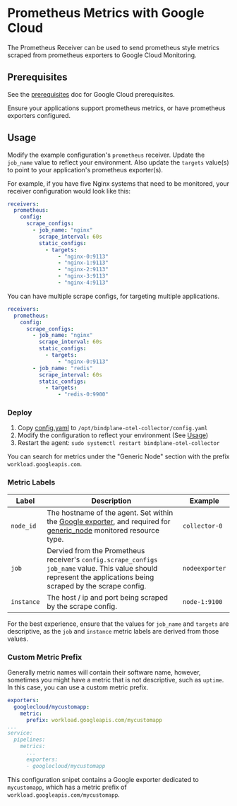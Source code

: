 # Prometheus Metrics with Google Cloud

The Prometheus Receiver can be used to send prometheus style metrics scraped from prometheus exporters to Google Cloud Monitoring.

## Prerequisites

See the [prerequisites](../README.md) doc for Google Cloud prerequisites.

Ensure your applications support prometheus metrics, or have prometheus exporters configured.

## Usage

Modify the example configuration's `prometheus` receiver. Update
the `job_name` value to reflect your environment. Also update the
`targets` value(s) to point to your application's prometheus exporter(s).

For example, if you have five Nginx systems that need to be
monitored, your receiver configuration would look like this:

```yaml
receivers:
  prometheus:
    config:
      scrape_configs:
        - job_name: "nginx"
          scrape_interval: 60s
          static_configs:
            - targets:
                - "nginx-0:9113"
                - "nginx-1:9113"
                - "nginx-2:9113"
                - "nginx-3:9113"
                - "nginx-4:9113"
```

You can have multiple scrape configs, for targeting multiple applications.

```yaml
receivers:
  prometheus:
    config:
      scrape_configs:
        - job_name: "nginx"
          scrape_interval: 60s
          static_configs:
            - targets:
                - "nginx-0:9113"
        - job_name: "redis"
          scrape_interval: 60s
          static_configs:
            - targets:
                - "redis-0:9900"
```

### Deploy

1. Copy [config.yaml](./config.yaml) to `/opt/bindplane-otel-collector/config.yaml`
2. Modify the configuration to reflect your environment (See [Usage](./README.md#usage))
3. Restart the agent: `sudo systemctl restart bindplane-otel-collector`

You can search for metrics under the "Generic Node" section
with the prefix `workload.googleapis.com`.

### Metric Labels

| Label      | Description                                                                                                                                                                                                                                                                                                    | Example        |
| ---------- | -------------------------------------------------------------------------------------------------------------------------------------------------------------------------------------------------------------------------------------------------------------------------------------------------------------- | -------------- |
| `node_id`  | The hostname of the agent. Set within the [Google exporter](https://github.com/observIQ/bindplane-otel-collector/tree/main/exporter/googlecloudexporter#metric-processing-steps), and required for [generic_node](https://cloud.google.com/monitoring/api/resources#tag_generic_node) monitored resource type. | `collector-0`  |
| `job`      | Dervied from the Prometheus receiver's `config.scrape_configs` `job_name` value. This value should represent the applications being scraped by the scrape config.                                                                                                                                              | `nodeexporter` |
| `instance` | The host / ip and port being scraped by the scrape config.                                                                                                                                                                                                                                                     | `node-1:9100`  |

For the best experience, ensure that the values for `job_name` and `targets` are descriptive, as the
`job` and `instance` metric labels are derived from those values.

### Custom Metric Prefix

Generally metric names will contain their software name, however, sometimes
you might have a metric that is not descriptive, such as `uptime`. In this case, you
can use a custom metric prefix.

```yaml
exporters:
  googlecloud/mycustomapp:
    metric:
      prefix: workload.googleapis.com/mycustomapp
...
service:
  pipelines:
    metrics:
      ...
      exporters:
      - googlecloud/mycustomapp
```

This configuration snipet contains a Google exporter dedicated to `mycustomapp`, which
has a metric prefix of `workload.googleapis.com/mycustomapp`.
